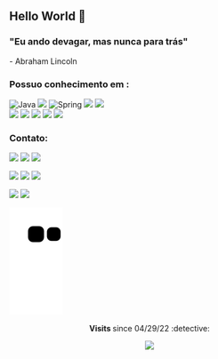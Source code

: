 <p><h2> Hello World 👋 </h2>

<h3>  "Eu ando devagar, mas nunca para trás" </h3>
<p>                       - Abraham Lincoln </p>

<div>
  
  

  
<h3> Possuo conhecimento em : </h3>
    
<td><img alt="Java" src="https://img.shields.io/badge/java-%23ED8B00.svg?&style=for-the-badge&logo=java&logoColor=white"/></td>
<img src= https://img.shields.io/badge/Eclipse-2C2255?style=for-the-badge&logo=eclipse&logoColor=white>
<td><img alt="Spring" src="https://img.shields.io/badge/spring-%236DB33F.svg?&style=for-the-badge&logo=spring&logoColor=white"/></td>
<img src= https://img.shields.io/badge/MySQL-005C84?style=for-the-badge&logo=mysql&logoColor=white>
<img src= https://img.shields.io/badge/Postman-FF6C37?style=for-the-badge&logo=Postman&logoColor=white>
<br>  
<img src= https://img.shields.io/badge/Angular-DD0031?style=for-the-badge&logo=angular&logoColor=white />
<img src= "https://img.shields.io/badge/HTML5-E34F26?style=for-the-badge&logo=html5&logoColor=white">
<img src= "https://img.shields.io/badge/CSS3-1572B6?style=for-the-badge&logo=css3&logoColor=white">
<img src= https://img.shields.io/badge/GIT-E44C30?style=for-the-badge&logo=git&logoColor=white>   
<img src= "https://img.shields.io/badge/JavaScript-F7DF1E?style=for-the-badge&logo=javascript&logoColor=black">  

</div>

<div>
  
<h3>Contato: </h3>
<a href="https://web.facebook.com/augusto.crazyreizor" target="_blank"><img src="https://img.shields.io/badge/Facebook-1877F2?style=for-the-badge&logo=facebook&logoColor=white" target="_blank"></a>  
<a href="https://www.instagram.com/augusto.crazy/" target="_blank"><img src="https://img.shields.io/badge/-Instagram-%23E4405F?style=for-the-badge&logo=instagram&logoColor=white" target="_blank"></a>
<a href="https://www.linkedin.com/in/augusto-cesar-silva-luis-6980a01b4/" target="_blank"><img src="https://img.shields.io/badge/-LinkedIn-%230077B5?style=for-the-badge&logo=linkedin&logoColor=white" target="_blank"></a>
  
<a href="mailto:acesarsilvaluis@gmail.com?subject=Hello%20again"><img src="https://img.shields.io/badge/-Gmail-%23333?style=for-the-badge&logo=gmail&logoColor=white" target="_blank"></a>
  <a href = "mailto:acsilvaluis@outlook.com"><img src="https://img.shields.io/badge/Outlook-0078D4?style=for-the-badge&logo=microsoft-outlook&logoColor=white" target="_blank"></a>
  <a href="https://www.youtube.com/channel/UC7r4vzx78tSlknFJg6Q7CeQ" target="_blank"><img src="https://img.shields.io/badge/YouTube-FF0000?style=for-the-badge&logo=youtube&logoColor=white" target="_blank"></a>

</div>
<div align="left">
<a href="https://github.com/AugustoCesarAC"> 
<img height="115em" src="https://github-readme-stats.vercel.app/api?username=AugustoCesarAC&show_icons=true&theme=tokyonight&include_all_commits=true&count_private=true"/></a>
<img height="115em" src="https://github-readme-stats.vercel.app/api/top-langs/?username=AugustoCesarAC&layout=compact&langs_count=7&theme=tokyonight"/>
</div>

![Snake animation](https://github.com/AugustoCesarAC/AugustoCesarAC/blob/output/github-contribution-grid-snake.svg)

  
<p align="center"><strong> Visits </strong> since 04/29/22 :detective: <br>
<p align="center"> 
<img alingn="center" src="https://profile-counter.glitch.me/AugustoCesarAC/count.svg" />
</p>
